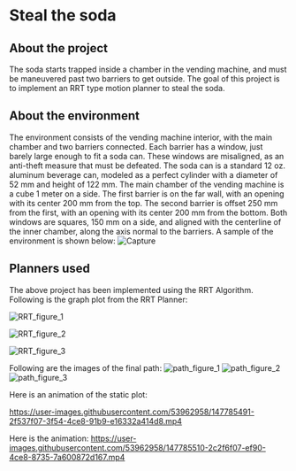# Steal the soda

## About the project
The soda starts trapped inside a chamber in the vending machine, and must be maneuvered past two barriers to get outside. The goal of this project is to implement an RRT type motion planner to steal the soda.

## About the environment
The environment consists of the vending machine interior, with the main chamber and two barriers connected. Each barrier has a window, just barely large enough to fit a soda can. These windows are misaligned, as an anti-theft measure that must be defeated. The soda can is a standard 12 oz. aluminum beverage can, modeled as a perfect cylinder with
a diameter of 52 mm and height of 122 mm. The main chamber of the vending machine is a cube 1 meter on a side. The first barrier is on the far wall, with an opening with its center 200 mm from the top. The second barrier is offset 250 mm from the first, with an opening with its center 200 mm from the bottom. Both windows are squares, 150 mm on a side, and aligned with the centerline of the inner chamber, along the axis normal to the barriers. A sample of the environment is shown below:
![Capture](https://user-images.githubusercontent.com/53962958/147783728-3228e148-a74c-4540-9aa7-6af992a6e64c.PNG)

## Planners used

The above project has been implemented using the RRT Algorithm. Following is the graph plot from the RRT Planner:

![RRT_figure_1](https://user-images.githubusercontent.com/53962958/147785281-67df6eff-bd5f-4a06-b090-efe7f66d5308.png)

![RRT_figure_2](https://user-images.githubusercontent.com/53962958/147785287-f136cfea-a3a6-48a2-bcbc-f041521310af.png)

![RRT_figure_3](https://user-images.githubusercontent.com/53962958/147785298-b44c2cf0-11cf-4a74-aca0-fd5e235b2c80.png)

Following are the images of the final path:
![path_figure_1](https://user-images.githubusercontent.com/53962958/147785244-ed6e3101-d88c-430b-a206-6d992f7fe97d.png)
![path_figure_2](https://user-images.githubusercontent.com/53962958/147785248-432d9c2f-c7cf-4470-8fa7-3511a161f8a0.png)
![path_figure_3](https://user-images.githubusercontent.com/53962958/147785254-7b49e179-8f25-44f8-a2e4-72c81288e87a.png)

Here is an animation of the static plot:

https://user-images.githubusercontent.com/53962958/147785491-2f537f07-3f54-4ce8-91b9-e16332a414d8.mp4

Here is the animation:
https://user-images.githubusercontent.com/53962958/147785510-2c2f6f07-ef90-4ce8-8735-7a600872d167.mp4


